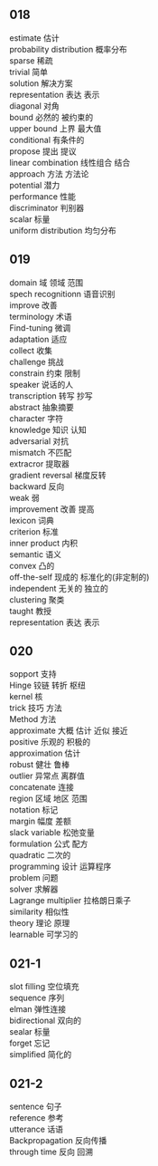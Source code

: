 



## 018
estimate 估计  
probability distribution 概率分布   
sparse 稀疏  
trivial 简单  
solution 解决方案  
representation 表达 表示  
diagonal 对角  
bound 必然的 被约束的  
upper bound 上界 最大值  
conditional 有条件的  
propose 提出 提议  
linear combination 线性组合 结合  
approach 方法 方法论  
potential 潜力  
performance 性能  
discriminator 判别器  
scalar 标量  
uniform distribution 均匀分布

## 019
domain 域 领域 范围  
spech recognitionn 语音识别  
improve 改善  
terminology 术语  
Find-tuning 微调  
adaptation 适应  
collect 收集  
challenge 挑战  
constrain 约束 限制  
speaker 说话的人  
transcription 转写 抄写  
abstract 抽象摘要  
character 字符  
knowledge 知识 认知  
adversarial 对抗  
mismatch 不匹配  
extracror 提取器  
gradient reversal 梯度反转  
backward 反向  
weak 弱  
improvement 改善 提高  
lexicon 词典  
criterion 标准  
inner product 内积  
semantic 语义  
convex 凸的  
off-the-self 现成的 标准化的(非定制的)  
independent 无关的 独立的  
clustering 聚类  
taught 教授  
representation 表达 表示  

## 020

sopport 支持  
Hinge 铰链 转折 枢纽  
kernel 核  
trick 技巧 方法  
Method 方法  
approximate 大概 估计 近似 接近  
positive 乐观的 积极的  
approximation 估计  
robust 健壮 鲁棒  
outlier 异常点 离群值  
concatenate 连接  
region 区域 地区 范围  
notation 标记  
margin 幅度 差额  
slack variable 松弛变量  
formulation 公式 配方  
quadratic 二次的  
programming 设计 运算程序  
problem 问题  
solver 求解器  
Lagrange multiplier  拉格朗日乘子  
similarity 相似性  
theory 理论 原理  
learnable 可学习的  

## 021-1
slot filling 空位填充  
sequence 序列  
elman 弹性连接  
bidirectional 双向的  
sealar 标量  
forget 忘记  
simplified 简化的

## 021-2
sentence 句子  
reference 参考  
utterance 话语  
Backpropagation 反向传播  
through time 反向 回溯

